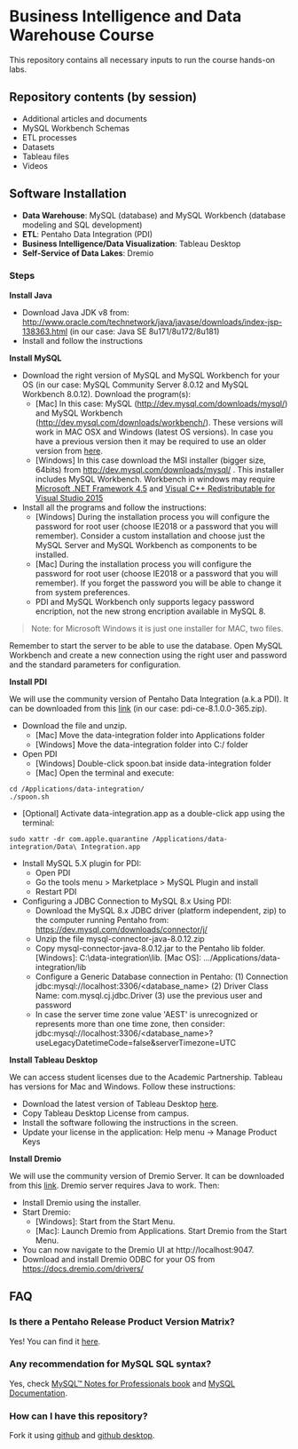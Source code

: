 # Business Intelligence and Data Warehouse Course

This repository contains all necessary inputs to run the course hands-on labs. 

## Repository contents (by session)

  - Additional articles and documents
  - MySQL Workbench Schemas
  - ETL processes
  - Datasets
  - Tableau files
  - Videos

## Software Installation

  - **Data Warehouse**: MySQL (database) and MySQL Workbench (database modeling and SQL development)
  - **ETL**: Pentaho Data Integration (PDI)
  - **Business Intelligence/Data Visualization**: Tableau Desktop
  - **Self-Service of Data Lakes**: Dremio

### Steps

**Install Java**

  - Download Java JDK v8 from: http://www.oracle.com/technetwork/java/javase/downloads/index-jsp-138363.html (in our case: Java SE 8u171/8u172/8u181)
  - Install and follow the instructions

**Install MySQL**

  - Download the right version of MySQL and MySQL Workbench for your OS (in our case: MySQL Community Server 8.0.12 and MySQL Workbench 8.0.12). Download the program(s): 
    - [Mac] In this case: MySQL (http://dev.mysql.com/downloads/mysql/) and MySQL Workbench (http://dev.mysql.com/downloads/workbench/). These versions will work in MAC OSX and Windows (latest OS versions). In case you have a previous version then it may be required to use an older version from [here](https://downloads.mysql.com/archives/installer/).
    - [Windows] In this case download the MSI installer (bigger size, 64bits) from http://dev.mysql.com/downloads/mysql/ . This installer includes MySQL Workbench. Workbench in windows may require [Microsoft .NET Framework 4.5](https://www.microsoft.com/en-us/download/details.aspx?id=30653) and [Visual C++ Redistributable for Visual Studio 2015](https://www.microsoft.com/en-us/download/details.aspx?id=48145)
  - Install all the programs and follow the instructions:
    - [Windows] During the installation process you will configure the password for root user (choose IE2018 or a password that you will remember). Consider a custom installation and choose just the MySQL Server and MySQL Workbench as components to be installed.
    - [Mac] During the installation process you will configure the password for root user (choose IE2018 or a password that you will remember). If you forget the password you will be able to change it from system preferences.
    - PDI and MySQL Workbench only supports legacy password encription, not the new strong encription available in MySQL 8.

> Note: for Microsoft Windows it is just one installer for MAC, two files.

Remember to start the server to be able to use the database. Open MySQL Workbench and create a new connection using the right user and password and the standard parameters for configuration.

**Install PDI**

We will use the community version of Pentaho Data Integration (a.k.a PDI). It can be downloaded from this [link](https://sourceforge.net/projects/pentaho/files/Pentaho%208.1/client-tools/) (in our case: pdi-ce-8.1.0.0-365.zip).

  - Download the file and unzip.
    - [Mac] Move the data-integration folder into Applications folder
    - [Windows] Move the data-integration folder into C:/ folder
  - Open PDI
    - [Windows] Double-click spoon.bat inside data-integration folder
    - [Mac] Open the terminal and execute:
    
```
cd /Applications/data-integration/
./spoon.sh
```    
  - [Optional] Activate data-integration.app as a double-click app using the terminal:
  
``` 
sudo xattr -dr com.apple.quarantine /Applications/data-integration/Data\ Integration.app
```  

  - Install MySQL 5.X plugin for PDI:
    - Open PDI
    - Go the tools menu > Marketplace > MySQL Plugin and install
    - Restart PDI
  - Configuring a JDBC Connection to MySQL 8.x Using PDI:
    - Download the MySQL 8.x JDBC driver (platform independent, zip) to the computer running Pentaho from: https://dev.mysql.com/downloads/connector/j/
    - Unzip the file mysql-connector-java-8.0.12.zip
    - Copy mysql-connector-java-8.0.12.jar to the Pentaho lib folder. [Windows]: C:\data-integration\lib. [Mac OS]: …/Applications/data-integration/lib
    - Configure a Generic Database connection in Pentaho: (1) Connection jdbc:mysql://localhost:3306/<database_name> (2) Driver Class Name: com.mysql.cj.jdbc.Driver (3) use the previous user and password
    - In case the server time zone value 'AEST' is unrecognized or represents more than one time zone, then consider: jdbc:mysql://localhost:3306/<database_name>?useLegacyDatetimeCode=false&serverTimezone=UTC

**Install Tableau Desktop**

We can access student licenses due to the Academic Partnership. Tableau has versions for Mac and Windows. Follow these instructions:

  - Download the latest version of Tableau Desktop [here](https://www.tableau.com/academic).
  - Copy Tableau Desktop License from campus.
  - Install the software following the instructions in the screen.
  - Update your license in the application: Help menu -> Manage Product Keys

**Install Dremio**

We will use the community version of Dremio Server. It can be downloaded from this [link](https://www.dremio.com/download/). Dremio server requires Java to work. Then:

  - Install Dremio using the installer.
  - Start Dremio:
      - [Windows]: Start from the Start Menu.
      - [Mac]: Launch Dremio from Applications. Start Dremio from the Start Menu.
  - You can now navigate to the Dremio UI at http://localhost:9047.
  - Download and install Dremio ODBC for your OS from https://docs.dremio.com/drivers/

## FAQ

### Is there a Pentaho Release Product Version Matrix?

Yes! You can find it [here](https://wiki.pentaho.com/display/PEOpen/Pentaho+Release+Product+Version+Matrix+8.x).

### Any recommendation for MySQL SQL syntax?

Yes, check [MySQL™ Notes for Professionals book](http://books.goalkicker.com/MySQLBook/) and [MySQL Documentation](https://dev.mysql.com/doc/).

### How can I have this repository?

Fork it using [github](https://www.github.com) and [github desktop](https://www.desktop.github.com).
